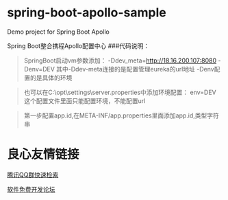 # spring-boot-apollo-sample
Demo project for Spring Boot Apollo

Spring Boot整合携程Apollo配置中心
###代码说明：
>SpringBoot启动vm参数添加：
-Ddev_meta=http://18.16.200.107:8080 -Denv=DEV
其中-Ddev-meta连接的是配置管理eureka的url地址
-Denv配置的是具体的环境

>也可以在C:\opt\settings\server.properties中添加环境配置：
env=DEV
这个配置文件里面只能配置环境，不能配置url

>第一步配置app.id,在META-INF/app.properties里面添加app.id,类型字符串



 # 良心友情链接

[腾讯QQ群快速检索](http://u.720life.cn/s/8cf73f7c)

[软件免费开发论坛](http://u.720life.cn/s/bbb01dc0)